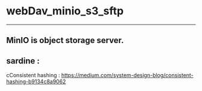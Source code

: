 # webDav_minio_s3_sftp

---
MinIO is object storage server. 
---
sardine : 
---
cConsistent hashing : https://medium.com/system-design-blog/consistent-hashing-b9134c8a9062
